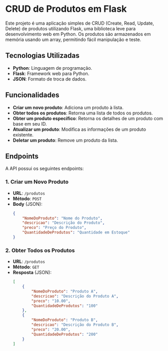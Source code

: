 # CRUD de Produtos em Flask

Este projeto é uma aplicação simples de CRUD (Create, Read, Update, Delete) de produtos utilizando Flask, uma biblioteca leve para desenvolvimento web em Python. Os produtos são armazenados em memória usando um array, permitindo fácil manipulação e teste.

## Tecnologias Utilizadas

- **Python**: Linguagem de programação.
- **Flask**: Framework web para Python.
- **JSON**: Formato de troca de dados.

## Funcionalidades

- **Criar um novo produto**: Adiciona um produto à lista.
- **Obter todos os produtos**: Retorna uma lista de todos os produtos.
- **Obter um produto específico**: Retorna os detalhes de um produto com base em seu ID.
- **Atualizar um produto**: Modifica as informações de um produto existente.
- **Deletar um produto**: Remove um produto da lista.

## Endpoints

A API possui os seguintes endpoints:

### 1. Criar um Novo Produto

- **URL**: `/produtos`
- **Método**: `POST`
- **Body** (JSON):
  ```json
  {
      "NomeDoProduto": "Nome do Produto",
      "descricao": "Descrição do Produto",
      "preco": "Preço do Produto",
      "QuantidadeDeProdutos": "Quantidade em Estoque"
  }
  
### 2. Obter Todos os Produtos

- **URL**: `/produtos`
- **Método**: `GET`
- **Resposta** (JSON):
  ```json
  [
      {
          "NomeDoProduto": "Produto A",
          "descricao": "Descrição do Produto A",
          "preco": "10.00",
          "QuantidadeDeProdutos": "100"
      },
      {
          "NomeDoProduto": "Produto B",
          "descricao": "Descrição do Produto B",
          "preco": "20.00",
          "QuantidadeDeProdutos": "200"
      }
  ]

